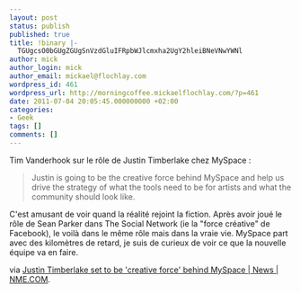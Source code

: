 ```yaml
---
layout: post
status: publish
published: true
title: !binary |-
  TGUgcsO0bGUgZGUgSnVzdGluIFRpbWJlcmxha2UgY2hleiBNeVNwYWNl
author: mick
author_login: mick
author_email: mickael@flochlay.com
wordpress_id: 461
wordpress_url: http://morningcoffee.mickaelflochlay.com/?p=461
date: 2011-07-04 20:05:45.000000000 +02:00
categories:
- Geek
tags: []
comments: []
---
```

Tim Vanderhook sur le rôle de Justin Timberlake chez MySpace :
<blockquote>Justin is going to be the creative force behind MySpace and help us drive the strategy of what the tools need to be for artists and what the community should look like.</blockquote>
C'est amusant de voir quand la réalité rejoint la fiction. Après avoir joué le rôle de Sean Parker dans The Social Network (ie la "force créative" de Facebook), le voilà dans le même rôle mais dans la vraie vie. MySpace part avec des kilomètres de retard, je suis de curieux de voir ce que la nouvelle équipe va en faire.

via <a href="http://www.nme.com/news/justin-timberlake/57715">Justin Timberlake set to be 'creative force' behind MySpace | News | NME.COM</a>.
